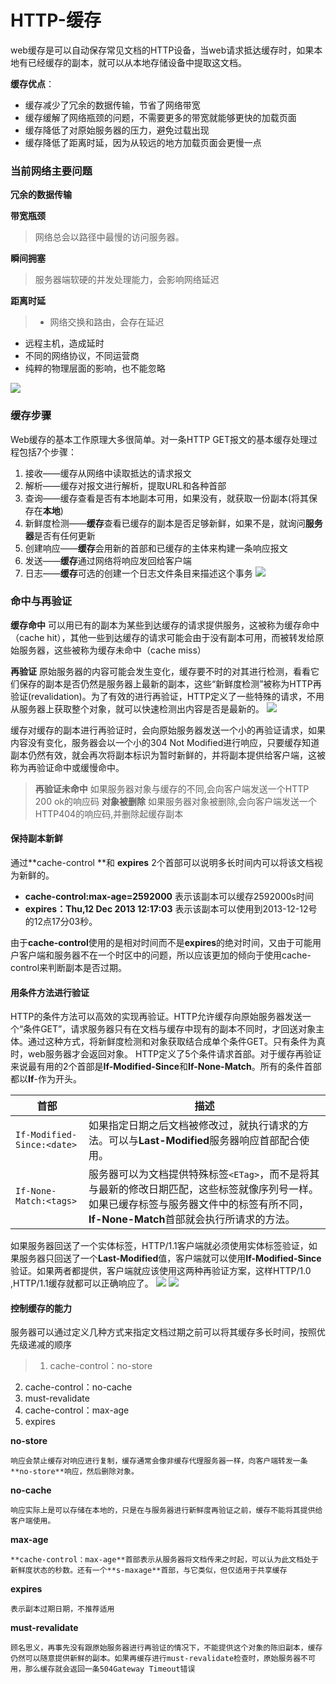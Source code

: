 # HTTP-缓存
web缓存是可以自动保存常见文档的HTTP设备，当web请求抵达缓存时，如果本地有已经缓存的副本，就可以从本地存储设备中提取这文档。

**缓存优点**：

- 缓存减少了冗余的数据传输，节省了网络带宽
- 缓存缓解了网络瓶颈的问题，不需要更多的带宽就能够更快的加载页面
- 缓存降低了对原始服务器的压力，避免过载出现
- 缓存降低了距离时延，因为从较远的地方加载页面会更慢一点

### 当前网络主要问题

**冗余的数据传输**

**带宽瓶颈**
> 网络总会以路径中最慢的访问服务器。

**瞬间拥塞**
> 服务器端软硬的并发处理能力，会影响网络延迟

**距离时延**
> - 网络交换和路由，会存在延迟
- 远程主机，造成延时
- 不同的网络协议，不同运营商
- 纯粹的物理层面的影响，也不能忽略

![](./images/http_cache_1.png) 

### 缓存步骤
Web缓存的基本工作原理大多很简单。对一条HTTP GET报文的基本缓存处理过程包括7个步骤：
1. 接收——缓存从网络中读取抵达的请求报文
2. 解析——缓存对报文进行解析，提取URL和各种首部
3. 查询——缓存查看是否有本地副本可用，如果没有，就获取一份副本(将其保存在**本地**)
4. 新鲜度检测——**缓存**查看已缓存的副本是否足够新鲜，如果不是，就询问**服务器**是否有任何更新
5. 创建响应——**缓存**会用新的首部和已缓存的主体来构建一条响应报文
6. 发送——**缓存**通过网络将响应发回给客户端
7. 日志——**缓存**可选的创建一个日志文件条目来描述这个事务
![](./images/http_cache_2.png) 

### 命中与再验证

**缓存命中**
可以用已有的副本为某些到达缓存的请求提供服务，这被称为缓存命中（cache hit），其他一些到达缓存的请求可能会由于没有副本可用，而被转发给原始服务器，这些被称为缓存未命中（cache miss）

**再验证**
原始服务器的内容可能会发生变化，缓存要不时的对其进行检测，看看它们保存的副本是否仍然是服务器上最新的副本，这些“新鲜度检测”被称为HTTP再验证(revalidation)。为了有效的进行再验证，HTTP定义了一些特殊的请求，不用从服务器上获取整个对象，就可以快速检测出内容是否是最新的。
![](./images/http_cache_3.png) 

缓存对缓存的副本进行再验证时，会向原始服务器发送一个小的再验证请求，如果内容没有变化，服务器会以一个小的304 Not Modified进行响应，只要缓存知道副本仍然有效，就会再次将副本标识为暂时新鲜的，并将副本提供给客户端，这被称为再验证命中或缓慢命中。

>**再验证未命中**
如果服务器对象与缓存的不同,会向客户端发送一个HTTP 200 ok的响应码
**对象被删除**
如果服务器对象被删除,会向客户端发送一个HTTP404的响应码,并删除起缓存副本



#### 保持副本新鲜

通过**cache-control **和 **expires** 2个首部可以说明多长时间内可以将该文档视为新鲜的。

- **cache-control:max-age=2592000** 表示该副本可以缓存2592000s时间
- **expires：Thu,12 Dec 2013 12:17:03**  表示该副本可以使用到2013-12-12号的12点17分03秒。

由于**cache-control**使用的是相对时间而不是**expires**的绝对时间，又由于可能用户客户端和服务器不在一个时区中的问题，所以应该更加的倾向于使用cache-control来判断副本是否过期。

#### 用条件方法进行验证

 HTTP的条件方法可以高效的实现再验证。HTTP允许缓存向原始服务器发送一个“条件GET”，请求服务器只有在文档与缓存中现有的副本不同时，才回送对象主体。通过这种方式，将新鲜度检测和对象获取结合成单个条件GET。只有条件为真时，web服务器才会返回对象。
HTTP定义了5个条件请求首部。对于缓存再验证来说最有用的2个首部是**If-Modified-Since**和**If-None-Match**。所有的条件首部都以**If**-作为开头。

首部 | 描述
----|---
`If-Modified-Since:<date>` |  如果指定日期之后文档被修改过，就执行请求的方法。可以与**Last-Modified**服务器响应首部配合使用。
`If-None-Match:<tags>` | 服务器可以为文档提供特殊标签`<ETag>`，而不是将其与最新的修改日期匹配，这些标签就像序列号一样。如果已缓存标签与服务器文件中的标签有所不同，**If-None-Match**首部就会执行所请求的方法。

如果服务器回送了一个实体标签，HTTP/1.1客户端就必须使用实体标签验证，如果服务器只回送了一个**Last-Modified**值，客户端就可以使用**If-Modified-Since**验证。如果两者都提供，客户端就应该使用这两种再验证方案，这样HTTP/1.0 ,HTTP/1.1缓存就都可以正确响应了。
![](./images/http_cache_4.png) 
![](./images/http_cache_5.png) 

#### 控制缓存的能力
服务器可以通过定义几种方式来指定文档过期之前可以将其缓存多长时间，按照优先级递减的顺序

> 1. cache-control：no-store
2. cache-control：no-cache
3. must-revalidate
4. cache-control：max-age
5. expires

**no-store**

	响应会禁止缓存对响应进行复制，缓存通常会像非缓存代理服务器一样，向客户端转发一条**no-store**响应，然后删除对象。

**no-cache**

	响应实际上是可以存储在本地的，只是在与服务器进行新鲜度再验证之前，缓存不能将其提供给客户端使用。

**max-age**

	**cache-control：max-age**首部表示从服务器将文档传来之时起，可以认为此文档处于新鲜度状态的秒数。还有一个**s-maxage**首部，与它类似，但仅适用于共享缓存

**expires**

	表示副本过期日期，不推荐适用

**must-revalidate**

	顾名思义，再事先没有跟原始服务器进行再验证的情况下，不能提供这个对象的陈旧副本，缓存仍然可以随意提供新鲜的副本。如果再缓存进行must-revalidate检查时，原始服务器不可用，那么缓存就会返回一条504Gateway Timeout错误
~~~~~~~~

~~~~~~~~